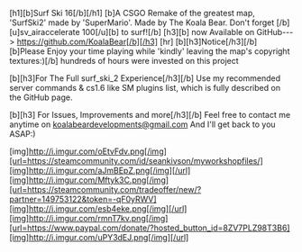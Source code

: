 [h1][b]Surf Ski 16[/b][/h1]
[b]A CSGO Remake of the greatest map, 'SurfSki2' made by 'SuperMario'. 
Made by The Koala Bear. Don't forget [/b][u]sv_airaccelerate 100[/u][b] to surf![/b]
[h3][b]          now Available on GitHub---> https://github.com/KoalaBear[/b][/h3]
[hr]
[b][h3]Notice[/h3][/b]
[b]Please Enjoy your time playing while 'kindly' leaving the map's copyright textures:)[/b] hundreds of hours were invested on this project

[b][h3]For The Full surf_ski_2 Experience[/h3][/b]
Use my recommended server commands & cs1.6 like SM plugins list, which is fully described on the GitHub page.

[b][h3] For Issues, Improvements and more[/h3][/b]
Feel free to contact me anytime on koalabeardevelopments@gmail.com And I'll get back to you ASAP:)


[img]http://i.imgur.com/oEtvFdv.png[/img][url=https://steamcommunity.com/id/seankivson/myworkshopfiles/][img]http://i.imgur.com/aJmBEpZ.png[/img][/url][img]http://i.imgur.com/Mftyk3C.png[/img][url=https://steamcommunity.com/tradeoffer/new/?partner=149753122&token=-qF0yRWV][img]http://i.imgur.com/esb4eke.png[/img][/url][img]http://i.imgur.com/rmnT7kv.png[/img][url=https://www.paypal.com/donate/?hosted_button_id=8ZV7PLZ98T3B6][img]http://i.imgur.com/uPY3dEJ.png[/img][/url]

